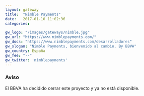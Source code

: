 ```yaml
---
layout: gateway
title:  "Nimble Payments"
date:   2017-01-10 11:02:36
categories: 

gw_logo: "/images/gateways/nimble.jpg"
gw_url: "https://www.nimblepayments.com/"
gw_docs: "https://www.nimblepayments.com/desarrolladores"
gw_slogan: "Nimble Payments, bienvenido al cambio. By BBVA"
gw_country: España
gw_fee: "--"
gw_twitter: 'nimblepayments'
---
```



<div class="panel panel-warning">
  <div class="panel-heading">
    <h3 class="panel-title">Aviso
    </h3>
  </div>
  <div class="panel-body">
    El BBVA ha decidido cerrar este proyecto y ya no está disponible.
  </div>
</div>

